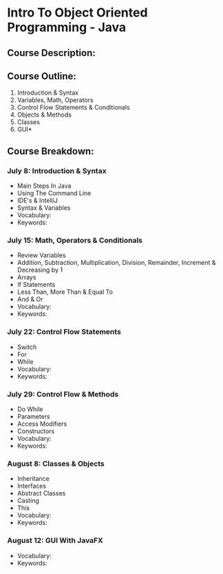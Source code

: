 # Intro To Object Oriented Programming - Java 

## Course Description:

## Course Outline:
1. Introduction & Syntax
2. Variables, Math, Operators 
3. Control Flow Statements & Conditionals
4. Objects & Methods
5. Classes
6. GUI*

## Course Breakdown:
### July 8:  Introduction & Syntax
- Main Steps In Java
- Using The Command Line
- IDE's & IntelliJ
- Syntax & Variables
- Vocabulary:
- Keywords:

### July 15:  Math, Operators & Conditionals
- Review Variables
- Addition, Subtraction, Multiplication, Division, Remainder, Increment & Decreasing by 1
- Arrays
- If Statements
- Less Than, More Than & Equal To
- And & Or
- Vocabulary:
- Keywords:

### July 22:  Control Flow Statements 
- Switch
- For
- While
- Vocabulary:
- Keywords:

### July 29:  Control Flow & Methods
- Do While
- Parameters
- Access Modifiers
- Constructors
- Vocabulary:
- Keywords:

### August 8:  Classes & Objects
- Inheritance
- Interfaces
- Abstract Classes
- Casting
- This
- Vocabulary:
- Keywords:

### August 12:  GUI With JavaFX
- Vocabulary:
- Keywords:
